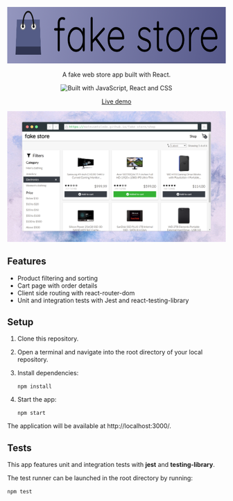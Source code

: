 <p align="center">
  <img src="./src/images/logomark.png" height="130" alt="Fake store" />
</p>

<p align="center">
  A fake web store app built with React.
</p>

<p align="center">
  <img src="https://skills.thijs.gg/icons?i=js,react,css" alt="Built with JavaScript, React and CSS" />
</p>

<p align="center">
  <a href="https://mateusmtoledo.github.io/fake-store/">Live demo</a>
</p>

<p align="center">
  <img src="./src/images/screenshot.png" alt="Preview" />
</p>

## Features

- Product filtering and sorting
- Cart page with order details
- Client side routing with react-router-dom
- Unit and integration tests with Jest and react-testing-library

## Setup

1.  Clone this repository.
2.  Open a terminal and navigate into the root directory of your local repository.
3.  Install dependencies:

        npm install

4.  Start the app:

        npm start

The application will be available at http://localhost:3000/.

## Tests

This app features unit and integration tests with **jest** and **testing-library**.

The test runner can be launched in the root directory by running:

    npm test
